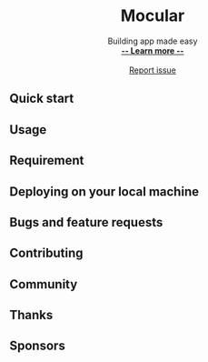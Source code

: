 <h1 align="center"> Mocular</h1>
<p align="center">
    Building app made easy
  <br>
  <a href="#"><strong> -- Learn more -- </strong></a>
  <br>
  <br>
   <a href="https://github.com/CirclepandaLab/mocular/issues/new">Report issue</a>
</p>

## Quick start

## Usage

## Requirement

## Deploying on your local machine

## Bugs and feature requests

## Contributing

## Community

## Thanks

## Sponsors

